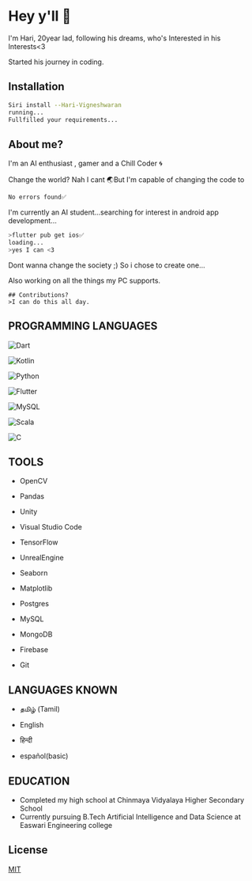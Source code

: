 # Hey y'll 👋

I'm Hari, 20year lad, following his dreams, who's Interested in his Interests<3

Started his journey in coding.

## Installation

```bash
Siri install --Hari-Vigneshwaran
running...
Fullfilled your requirements... 
```

## About me?

I'm an AI enthusiast , gamer and a Chill Coder 🌀

Change the world? Nah I cant 🌏But I'm capable of changing the code to
```bash
No errors found✅ 
```

I'm currently an AI student...searching for interest in android app development...
```bash
>flutter pub get ios✅
loading...
>yes I can <3 
```

Dont wanna change the society ;) So i chose to create one...

Also working on all the things my PC supports.

```
## Contributions?
>I can do this all day.
```
## PROGRAMMING LANGUAGES
   ![Dart](https://img.shields.io/badge/dart-%230175C2.svg?style=for-the-badge&logo=dart&logoColor=white)

   ![Kotlin](https://img.shields.io/badge/kotlin-%237F52FF.svg?style=for-the-badge&logo=kotlin&logoColor=white)

![Python](https://img.shields.io/badge/python-3670A0?style=for-the-badge&logo=python&logoColor=ffdd54)

![Flutter](https://img.shields.io/badge/Flutter-%2302569B.svg?style=for-the-badge&logo=Flutter&logoColor=white)

![MySQL](https://img.shields.io/badge/mysql-%2300f.svg?style=for-the-badge&logo=mysql&logoColor=white)

![Scala](https://img.shields.io/badge/scala-%23DC322F.svg?style=for-the-badge&logo=scala&logoColor=white)

![C](https://img.shields.io/badge/c-%2300599C.svg?style=for-the-badge&logo=c&logoColor=white)

## TOOLS
- OpenCV
- Pandas
- Unity
- Visual Studio Code
- TensorFlow
- UnrealEngine
- Seaborn
- Matplotlib
- Postgres
- MySQL
- MongoDB
- Firebase

- Git
## LANGUAGES KNOWN
- தமிழ் (Tamil)
- English
- हिन्दी

- español(basic)


## EDUCATION

- Completed my high school at Chinmaya Vidyalaya Higher Secondary School
- Currently pursuing B.Tech Artificial Intelligence and Data Science at Easwari Engineering college

## License

[MIT](https://choosealicense.com/licenses/mit/)
